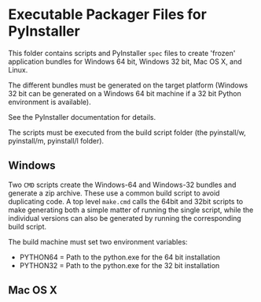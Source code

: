 # Executable Packager Files for PyInstaller

This folder contains scripts and PyInstaller `spec` files to create 'frozen' application bundles 
for Windows 64 bit, Windows 32 bit, Mac OS X, and Linux.

The different bundles must be generated on the target platform (Windows 32 bit can be generated on 
a Windows 64 bit machine if a 32 bit Python environment is available).

See the PyInstaller documentation for details.

The scripts must be executed from the build script folder (the pyinstall/w, pyinstall/m, pyinstall/l folder).


## Windows

Two `CMD` scripts create the Windows-64 and Windows-32 bundles and generate a zip archive. These use a common build script to avoid duplicating code. A top level `make.cmd` calls the 64bit and 32bit scripts to make generating both 
a simple matter of running the single script, while the individual versions can also be generated by running the corresponding build script.

The build machine must set two environment variables: 
* PYTHON64 = Path to the python.exe for the 64 bit installation
* PYTHON32 = Path to the python.exe for the 32 bit installation


## Mac OS X


